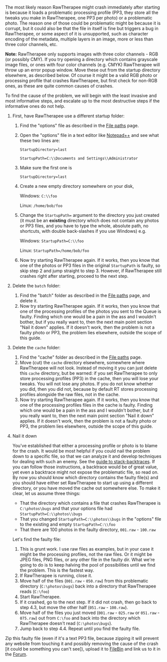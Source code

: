 The most likely reason RawTherapee might crash immediately after
starting is because it loads a problematic processing profile (PP3, they
store all the tweaks you make in RawTherapee, one PP3 per photo) or a
problematic photo. The reason one of those could be problematic might be
because it is corrupt, but it could also be that the file in itself is
fine but triggers a bug in RawTherapee, or some aspect of it is
unsupported, such as character encoding of the metadata, multiple layers
in an image, more or less than three color channels, etc.

**Note:** RawTherapee only supports images with three color channels -
RGB (or possibly CMY). If you try opening a directory which contains
grayscale image files, or ones with four color channels (e.g. CMYK)
RawTherapee will throw up an error popup window. Move these out from the
startup directory elsewhere, as described below. Of course it might be a
valid RGB photo or processing profile that crashes RawTherapee, but
first check for non-RGB ones, as these are quite common causes of
crashes.

To find the cause of the problem, we will begin with the least invasive
and most informative steps, and escalate up to the most destructive
steps if the informative ones do not help.

1.  First, have RawTherapee use a different startup folder:
    1.  Find the "options" file as described in the [File
        paths](File_paths "wikilink") page.
    2.  Open the "options" file in a text editor like
        [Notepad++](http://notepad-plus-plus.org/) and see what these
        two lines are:

        `StartupDirectory=last`

        `StartupPath=C:\\Documents and Settings\\Administrator`
    3.  Make sure the first one is

        `StartupDirectory=last`
    4.  Create a new empty directory somewhere on your disk,

        Windows: `C:\\foo`

        Linux: `/home/bob/foo`
    5.  Change the `StartupPath=` argument to the directory you just
        created (it must be an **existing** directory which does not
        contain any photos or PP3 files, and you have to type the whole,
        absolute path, no shortcuts, with double back-slashes if you use
        Windows) e.g.

        Windows: `StartupPath=C:\\foo`

        Linux: `StartupPath=/home/bob/foo`
    6.  Now try starting RawTherapee again. If it works, then you know
        that one of the photos or PP3 files in the original
        `StartupPath` is faulty, so skip step 2 and jump straight to
        step 3. However, if RawTherapee still crashes right after
        starting, proceed to the next step.
2.  Delete the `batch` folder:
    1.  Find the "batch" folder as described in the [File
        paths](File_paths "wikilink") page, and delete it.
    2.  Now try starting RawTherapee again. If it works, then you know
        that one of the processing profiles of the photos you sent to
        the Queue is faulty. Finding which one would be a pain in the
        ass and I wouldn't bother, but if you really want to, then the
        next main point section "Nail it down" applies. If it doesn't
        work, then the problem is not a faulty photo or PP3, the problem
        lies elsewhere, outside the scope of this guide.
3.  Delete the `cache` folder:
    1.  Find the "cache" folder as described in the [File
        paths](File_paths "wikilink") page.
    2.  Move (cut) the `cache` directory elsewhere, somewhere where
        RawTherapee will not look. Instead of moving it you can just
        delete this `cache` directory, but be warned: if you set
        RawTherapee to only store processing profiles (PP3) in the
        cache, then you will lose your tweaks. You will not lose any
        photos. If you do not know whether you did, then you did not,
        because by default RT stores processing profiles alongside the
        raw files, not in the cache.
    3.  Now try starting RawTherapee again. If it works, then you know
        that one of the processing profiles files in the cache is
        faulty. Finding which one would be a pain in the ass and I
        wouldn't bother, but if you really want to, then the next main
        point section "Nail it down" applies. If it doesn't work, then
        the problem is not a faulty photo or PP3, the problem lies
        elsewhere, outside the scope of this guide.
4.  Nail it down

    You've established that either a processing profile or photo is to
    blame for the crash. It would be most helpful if you could nail the
    problem down to a specific file, so that we can analyze it and
    develop techniques for dealing with such an enemy. See the [guide to
    stack-backtraces](How_to_write_useful_bug_reports#When_RawTherapee_crashes_-_An_introduction_to_stack_backtraces "wikilink").
    If you can follow those instructions, a backtrace would be of great
    value, yet even a backtrace might not expose the problematic file,
    so read on. By now you should know which directory contains the
    faulty file(s) and you should have either set RawTherapee to start
    up using a different directory, or you have moved the cache out
    somewhere else. To make it clear, let us assume three things:

    - That the directory which contains a file that crashes RawTherapee
      is `C:\photos\bugs` and that your options file had
      `StartupPath=C:\\photos\\bugs`
    - That you changed `StartupPath=C:\\photos\\bugs` in the "options"
      file to the existing and empty `StartupPath=C:\\foo`
    - That there are 100 photos in the faulty directory, `001.raw` -
      `100.raw`


    Let's find the faulty file:

    1.  This is grunt work. I use raw files as examples, but in your
        case it might be the processing profiles, not the raw files. Or
        it might be JPEG files, PNG files, or any other file in the
        faulty dir. What we're going to do is to keep halving the pool
        of possibilities until we find the problem. This is the fastest
        way.
    2.  If RawTherapee is running, close it.
    3.  Move half of the files (`001.raw` - `050.raw`) from this
        problematic directory (`C:\photos\bugs`) back into a directory
        that RawTherapee reads (`C:\foo`)
    4.  Start RawTherapee.
    5.  If it crashed, go to the next step. If it did not crash, then go
        back to step 4.3, but move the other half (`051.raw` -
        `100.raw`).
    6.  Move half of the files you just moved (`001.raw` - `025.raw` or
        `051.raw` - `075.raw`) out from `C:\foo` and back into the
        directory which RawTherapee doesn't read (`C:\photos\bugs`).
    7.  Jump back to step 4.4. Repeat until you find the faulty file.

Zip this faulty file (even if it's a text PP3 file, because zipping it
will prevent any website from touching it and possibly removing the
cause of the crash \[it could be something you can't see\]), upload it
to [FileBin](http://filebin.net/) and link us to it in the
[Forum](http://rawtherapee.com/forum/).